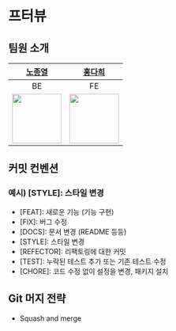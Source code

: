 # 프터뷰

## 팀원 소개

|[노종열](https://github.com/Exist95)|[홍다희](https://github.com/hongdahee)|
|:---:|:---:|
|BE|FE|
|<img src="https://avatars.githubusercontent.com/u/96723716?v=4" width="100">|<img src="https://avatars.githubusercontent.com/u/107875003?v=4" width="100">|


## 커밋 컨벤션
### 예시) [STYLE]: 스타일 변경

- [FEAT]: 새로운 기능 (기능 구현)
- [FIX]: 버그 수정
- [DOCS]: 문서 변경 (README 등등)
- [STYLE]: 스타일 변경
- [REFECTOR]: 리팩토링에 대한 커밋
- [TEST]: 누락된 테스트 추가 또는 기존 테스트 수정
- [CHORE]: 코드 수정 없이 설정을 변경, 패키지 설치

## Git 머지 전략
- Squash and merge
